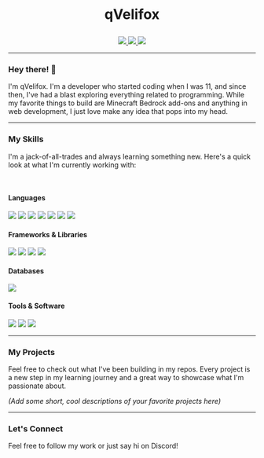 # <p align="center">qVelifox</p>

<div align="center">
  <a href="https://discord.com/invite/votre_lien_discord">
    <img src="https://img.shields.io/badge/Discord-qVelifox-5865F2?style=for-the-badge&logo=discord&logoColor=white">
  </a>
  <a href="https://twitter.com/@VelifoxGlg">
    <img src="https://img.shields.io/badge/Twitter-@VelifoxGlg-1DA1F2?style=for-the-badge&logo=twitter&logoColor=white">
  </a>
<!--   <a href="[Later]">
    <img src="https://img.shields.io/badge/[Later]-blue?style=for-the-badge&logo=react&logoColor=white">
  </a> -->
  <a href="mailto:velifoxxyz@gmail.com">
    <img src="https://img.shields.io/badge/Email-velifoxxyz@gmail.com-red?style=for-the-badge&logo=gmail&logoColor=white">
  </a>
</div>

---

### Hey there! 👋

I'm qVelifox. I'm a developer who started coding when I was 11, and since then, I've had a blast exploring everything related to programming. While my favorite things to build are Minecraft Bedrock add-ons and anything in web development, I just love make any idea that pops into my head.

---

### My Skills

I'm a jack-of-all-trades and always learning something new. Here's a quick look at what I'm currently working with:

<br>

#### Languages

<span>
  <img src="https://img.shields.io/badge/HTML5-E34F26?style=for-the-badge&logo=html5&logoColor=white">
  <img src="https://img.shields.io/badge/CSS3-1572B6?style=for-the-badge&logo=css3&logoColor=white">
  <img src="https://img.shields.io/badge/JavaScript-F7DF1E?style=for-the-badge&logo=javascript&logoColor=black">
  <img src="https://img.shields.io/badge/TypeScript-007ACC?style=for-the-badge&logo=typescript&logoColor=white">
  <img src="https://img.shields.io/badge/Python-3776AB?style=for-the-badge&logo=python&logoColor=white">
  <img src="https://img.shields.io/badge/Vue.js-4FC08D?style=for-the-badge&logo=vue.js&logoColor=white">
  <img src="https://img.shields.io/badge/PHP-777BB4?style=for-the-badge&logo=php&logoColor=white">
</span>

<br>

#### Frameworks & Libraries

<span>
  <img src="https://img.shields.io/badge/Vite-646CFF?style=for-the-badge&logo=vite&logoColor=white">
  <img src="https://img.shields.io/badge/Electron-2B2E3A?style=for-the-badge&logo=electron&logoColor=white">
  <img src="https://img.shields.io/badge/Node.js-339933?style=for-the-badge&logo=nodedotjs&logoColor=white">
  <img src="https://img.shields.io/badge/Discord.js-5865F2?style=for-the-badge&logo=discord&logoColor=white">
</span>

<br>

#### Databases

<span>
  <img src="https://img.shields.io/badge/SQL-4479A1?style=for-the-badge&logo=postgresql&logoColor=white">
</span>

<br>

#### Tools & Software

<span>
  <img src="https://img.shields.io/badge/Git-F05032?style=for-the-badge&logo=git&logoColor=white">
  <img src="https://img.shields.io/badge/Visual_Studio_Code-0078D4?style=for-the-badge&logo=visual%20studio%20code&logoColor=white">
  <img src="https://img.shields.io/badge/Figma-F24E1E?style=for-the-badge&logo=figma&logoColor=white">
</span>

---

### My Projects

Feel free to check out what I've been building in my repos. Every project is a new step in my learning journey and a great way to showcase what I'm passionate about.

_(Add some short, cool descriptions of your favorite projects here)_

---

### Let's Connect

Feel free to follow my work or just say hi on Discord!
